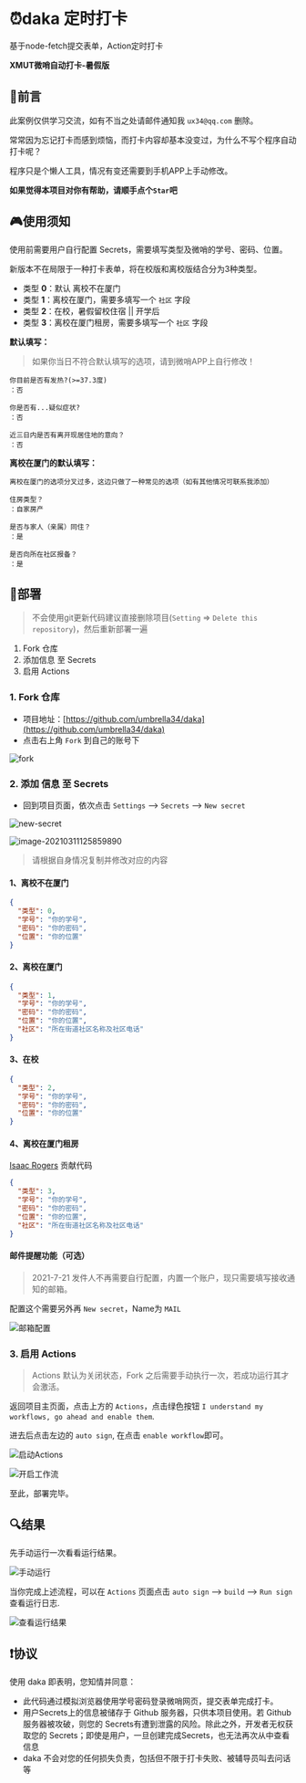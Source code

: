 # ⏰daka 定时打卡

基于node-fetch提交表单，Action定时打卡

**XMUT微哨自动打卡-暑假版**


## 📝前言

此案例仅供学习交流，如有不当之处请邮件通知我 `ux34@qq.com` 删除。

常常因为忘记打卡而感到烦恼，而打卡内容却基本没变过，为什么不写个程序自动打卡呢？

程序只是个懒人工具，情况有变还需要到手机APP上手动修改。

**如果觉得本项目对你有帮助，请顺手点个`Star`吧**

## 🎮使用须知

使用前需要用户自行配置 Secrets，需要填写类型及微哨的学号、密码、位置。

新版本不在局限于一种打卡表单，将在校版和离校版结合分为3种类型。

- 类型 **0**：默认 离校不在厦门
- 类型 **1**：离校在厦门，需要多填写一个 `社区` 字段
- 类型 **2**：在校，暑假留校住宿 || 开学后
- 类型 **3**：离校在厦门租房，需要多填写一个 `社区` 字段

**默认填写：**

> 如果你当日不符合默认填写的选项，请到微哨APP上自行修改！

```
你目前是否有发热?(>=37.3度)
：否

你是否有...疑似症状?
：否

近三日内是否有离开现居住地的意向？
：否
```

**离校在厦门的默认填写：**

```
离校在厦门的选项分叉过多，这边只做了一种常见的选项（如有其他情况可联系我添加）

住房类型？
：自家房产

是否与家人（亲属）同住？
：是

是否向所在社区报备？
：是
```

## 📐部署

> 不会使用git更新代码建议直接删除项目(`Setting` => `Delete this repository`)，然后重新部署一遍

1. Fork 仓库
2. 添加信息 至 Secrets
3. 启用 Actions

### 1. Fork 仓库

- 项目地址：[https://github.com/umbrella34/daka](https://github.com/umbrella34/daka)
- 点击右上角 `Fork` 到自己的账号下

![fork](https://gitee.com/umbrella34/blogImage/raw/master/img/qpXowZmIWeEUyrJ.png)

### 2. 添加 信息 至 Secrets

- 回到项目页面，依次点击 `Settings` --> `Secrets` --> `New secret`

![new-secret](https://gitee.com/umbrella34/blogImage/raw/master/img/sxTuBFtRvzSgUaA.png)

![image-20210311125859890](https://gitee.com/umbrella34/blogImage/raw/master/img/image-20210311125859890.png)

> 请根据自身情况复制并修改对应的内容

#### 1、离校不在厦门

```json
{
  "类型": 0,
  "学号": "你的学号",
  "密码": "你的密码",
  "位置": "你的位置"
}
```

#### 2、离校在厦门

```json
{
  "类型": 1,
  "学号": "你的学号",
  "密码": "你的密码",
  "位置": "你的位置",
  "社区": "所在街道社区名称及社区电话"
}
```

#### 3、在校

```json
{
  "类型": 2,
  "学号": "你的学号",
  "密码": "你的密码",
  "位置": "你的位置"
}
```

#### 4、离校在厦门租房

[Isaac Rogers](https://github.com/yzalogR) 贡献代码

```json
{
  "类型": 3,
  "学号": "你的学号",
  "密码": "你的密码",
  "位置": "你的位置",
  "社区": "所在街道社区名称及社区电话"
}
```

#### 邮件提醒功能（可选）

> 2021-7-21 发件人不再需要自行配置，内置一个账户，现只需要填写接收通知的邮箱。

配置这个需要另外再 `New secret`，Name为 `MAIL`

![邮箱配置](https://gitee.com/umbrella34/blogImage/raw/master/img/image-20210721220837184.png)

### 3. 启用 Actions

> Actions 默认为关闭状态，Fork 之后需要手动执行一次，若成功运行其才会激活。

返回项目主页面，点击上方的 `Actions`，点击绿色按钮 `I understand my workflows, go ahead and enable them`. 

进去后点击左边的 `auto sign`, 在点击 `enable workflow`即可。

![启动Actions](https://gitee.com/umbrella34/blogImage/raw/master/img/image-20210125195239213.png)

![开启工作流](https://gitee.com/umbrella34/blogImage/raw/master/img/image-20210125210230591.png)

至此，部署完毕。

## 🔍结果

先手动运行一次看看运行结果。

![手动运行](https://gitee.com/umbrella34/blogImage/raw/master/img/image-20210125215418205.png)

当你完成上述流程，可以在 `Actions` 页面点击 `auto sign` --> `build` --> `Run sign` 查看运行日志.

![查看运行结果](https://gitee.com/umbrella34/blogImage/raw/master/img/image-20210125212841095.png)



## ❗️协议

使用 daka 即表明，您知情并同意：

- 此代码通过模拟浏览器使用学号密码登录微哨网页，提交表单完成打卡。
- 用户Secrets上的信息被储存于 Github 服务器，只供本项目使用。若 Github 服务器被攻破，则您的 Secrets有遭到泄露的风险。除此之外，开发者无权获取您的 Secrets；即使是用户，一旦创建完成Secrets，也无法再次从中查看信息
- daka 不会对您的任何损失负责，包括但不限于打卡失败、被辅导员叫去问话等